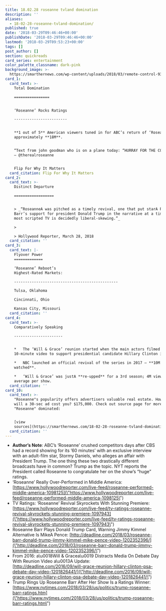 ```yaml
---
title: 18.02.28 roseanne tvland domination
description: ''
aliases:
  - 18-02-28-roseanne-tvland-domination/
published: true
date: '2018-03-29T09:46:46+00:00'
publishDate: '2018-03-29T09:46:46+00:00'
lastmod: '2018-03-29T09:53:23+00:00'
tags: []
post_author: []
section: quickreads
card_series: entertainment
color_palette_classname: dark-pink
background_image: >-
  https://smarthernews.com/wp-content/uploads/2018/03/remote-control-932273_640.jpg
card_1:
  card_text: >-
    Total Domination

    ================


    ‘Roseanne’ Rocks Ratings

    ------------------------


    **1 out of 5** American viewers tuned in for ABC’s return of ‘Roseanne’ –
    approximately **18M**.


    “Text from john goodman who is on a plane today: “HURRAY FOR THE CONNORS!'”
    – @therealroseanne


    Flip For Why It Matters
  card_citation: Flip For Why It Matters
card_2:
  card_text: >-
    Distinct Departure

    ==================


    > _“RoseanneA was pitched as a timely revival, one that put starA RoseanneA
    Barr’s support for president Donald Trump in the narrative at a time when
    most scripted TV is decidedly liberal-skewing.”_

    > 

    > Hollywood Reporter, March 28, 2018
  card_citation: ''
card_3:
  card_text: |-
    Flyover Power
    =============

    ‘Roseanne’ Reboot’s  
    Highest-Rated Markets:  

    -----------------------------------------------

    Tulsa, Oklahoma

    Cincinnati, Ohio

    Kansas City, Missouri
  card_citation: ''
card_4:
  card_text: >-
    Comparatively Speaking

    ----------------------


    *   The ‘Will & Grace’ reunion started when the main actors filmed a
    10-minute video to support presidential candidate Hillary Clinton in 2016.

    *   NBC launched an official revival of the series in 2017 – **10M viewers
    watched**.

    *   ‘Will & Grace’ was justA **re-upped** for a 3rd season; 4M viewers on
    average per show.
  card_citation: ''
card_10:
  card_text: >-
    "Roseanne"s popularity offers advertisers valuable real estate. How much
    will a 30-sec ad cost you? $175,000. Check out source page for more on where
    "Roseanne" dominated:


    [view
    sources](https://smarthernews.com/18-02-28-roseanne-tvland-domination/)
  card_citation: ''
---
```

*   **Author’s Note**: ABC’s ‘Roseanne’ crushed competitors days after CBS had a record showing for its ’60 minutes’ with an exclusive interview with an adult-film star, Stormy Daniels, who alleges an affair with President Trump. The one thing these two drastically different broadcasts have in common? Trump as the topic. NYT reports the President called Roseanne to congratulate her on the show’s “huge” ratings.
*   ‘Roseanne’ Really Over-Performed in Middle America:  
    [https://www.hollywoodreporter.com/live-feed/roseanne-performed-middle-america-1098125](\"https://www.hollywoodreporter.com/live-feed/roseanne-performed-middle-america-1098125\")
*   TV Ratings: ‘Roseanne’ Revival Skyrockets With Stunning Premiere:  
    [https://www.hollywoodreporter.com/live-feed/tv-ratings-roseanne-revival-skyrockets-stunning-premiere-1097943](\"https://www.hollywoodreporter.com/live-feed/tv-ratings-roseanne-revival-skyrockets-stunning-premiere-1097943\")
*   Roseanne Barr Plays Donald Trump Card, Warning Jimmy Kimmel Alternative Is MikeA Pence: [http://deadline.com/2018/03/roseanne-barr-donald-trump-jimmy-kimmel-mike-pence-video-1202352396/](\"http://deadline.com/2018/03/roseanne-barr-donald-trump-jimmy-kimmel-mike-pence-video-1202352396/\")
*   From 2016: a\\u0018Will & Gracea\\u0019 Distracts Media On Debate Day With Reunion Video a\\u0013A Update:  
    [http://deadline.com/2016/09/will-grace-reunion-hillary-clinton-psa-debate-day-video-1201826441/](\"http://deadline.com/2016/09/will-grace-reunion-hillary-clinton-psa-debate-day-video-1201826441/\")
*   Trump Rings Up Roseanne Barr After Her Show Is a Ratings Winner: [https://www.nytimes.com/2018/03/28/us/politics/trump-roseanne-barr-ratings.htm](\"https://www.nytimes.com/2018/03/28/us/politics/trump-roseanne-barr-ratings.htm\")